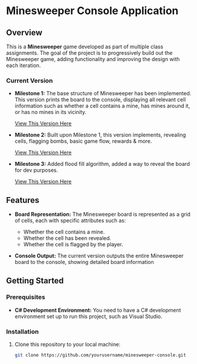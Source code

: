 # Minesweeper Console Application

## Overview

This is a **Minesweeper** game developed as part of multiple class assignments. The goal of the project is to progressively build out the Minesweeper game, adding functionality and improving the design with each iteration.

### Current Version

- **Milestone 1:** The base structure of Minesweeper has been implemented. This version prints the board to the console, displaying all relevant cell information such as whether a cell contains a mine, has mines around it, or has no mines in its vicinity.

  [View This Version Here](https://github.com/Andrew-Forster/Minesweeper-Game/releases/tag/v1.0)
- **Milestone 2:** Built upon Milestone 1, this version implements, revealing cells, flagging bombs, basic game flow, rewards & more.

  [View This Version Here](https://github.com/Andrew-Forster/Minesweeper-Game/releases/tag/v2.0)
- **Milestone 3:** Added flood fill algorithm, added a way to reveal the board for dev purposes.

  [View This Version Here](https://github.com/Andrew-Forster/Minesweeper-Game/releases/tag/v3.0)

## Features

- **Board Representation:** The Minesweeper board is represented as a grid of cells, each with specific attributes such as:
  - Whether the cell contains a mine.
  - Whether the cell has been revealed.
  - Whether the cell is flagged by the player.
  
- **Console Output:** The current version outputs the entire Minesweeper board to the console, showing detailed board information

## Getting Started

### Prerequisites

- **C# Development Environment:** You need to have a C# development environment set up to run this project, such as Visual Studio.

### Installation

1. Clone this repository to your local machine:
   ```bash
   git clone https://github.com/yourusername/minesweeper-console.git
